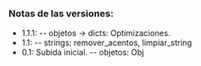 ### Notas de las versiones:

- 1.1.1:
  -- objetos -> dicts: Optimizaciones.
- 1.1:
  -- strings: remover_acentos, limpiar_string
- 0.1: Subida inicial.
  -- objetos: Obj
